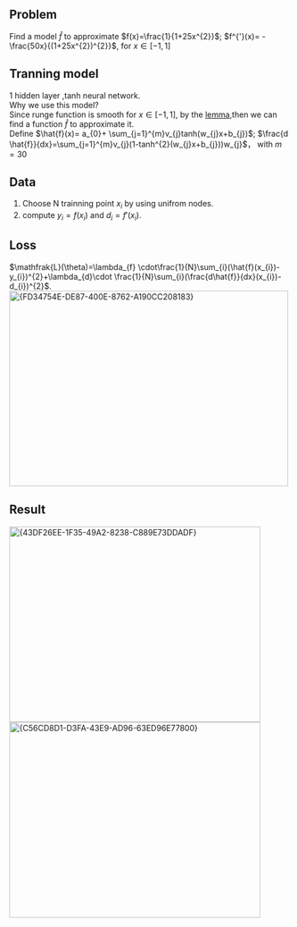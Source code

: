## Problem
Find a model $\hat{f}$ to approximate $f(x)=\frac{1}{1+25x^{2}}$; $f^{'}(x)= -\frac{50x}{(1+25x^{2})^{2}}$, for $x \in [-1,1]$  

## Tranning model 
1 hidden layer ,tanh neural network.  
Why we use this model?  
Since runge function is smooth for $x \in [-1,1]$, by the [lemma](https://github.com/alexwei0408/2025_machine_learning/blob/main/Week3/report.md),then we can find a function $\hat{f}$ to approximate it.  
Define $\hat{f}(x)= a_{0}+ \sum_{j=1}^{m}v_{j}tanh(w_{j}x+b_{j})$; $\frac{d \hat{f}}{dx}=\sum_{j=1}^{m}v_{j}(1-tanh^{2}(w_{j}x+b_{j}))w_{j}$， with $m=30$

## Data
1) Choose N trainning point $x_{i}$ by using unifrom nodes.
2) compute $y_{i} = f(x_{i})$ and $d_{i}=f'(x_{i})$.

## Loss
$\mathfrak{L}(\theta)=\lambda_{f} \cdot\frac{1}{N}\sum_{i}(\hat{f}(x_{i})-y_{i})^{2}+\lambda_{d}\cdot \frac{1}{N}\sum_{i}(\frac{d\hat{f}}{dx}(x_{i})-d_{i})^{2}$.  
<img width="500" height="350" alt="{FD34754E-DE87-400E-8762-A190CC208183}" src="https://github.com/user-attachments/assets/d8ef05e8-b84d-450b-8f71-0a5fe56b685b" />

## Result
<img width="450" height="350" alt="{43DF26EE-1F35-49A2-8238-C889E73DDADF}" src="https://github.com/user-attachments/assets/91a72b40-8c2b-4546-9930-dac956e4b204" />
<img width="450" height="350" alt="{C56CD8D1-D3FA-43E9-AD96-63ED96E77800}" src="https://github.com/user-attachments/assets/06b70218-b436-4880-b79c-4b81d574969a" />

